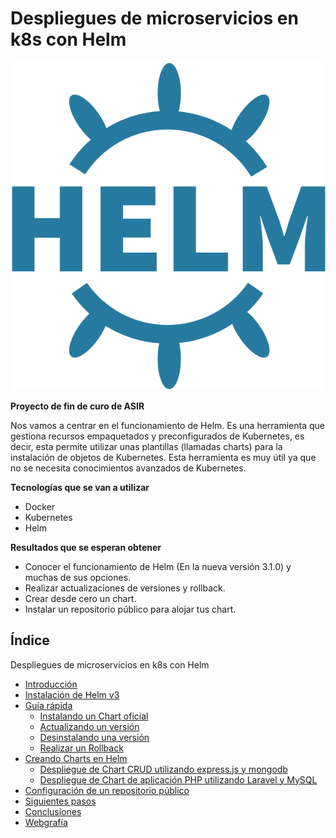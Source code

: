 # Despliegues de microservicios en k8s con Helm

[![Portada](image/Portada.png)](https://github.com/MoralG/Despliegues_de_microservicios_en_k8s_con_Helm/blob/master/Proyecto.md#despliegues-de-microservicios-en-k8s-con-helm-y-openshift)

**Proyecto de fin de curo de ASIR**

Nos vamos a centrar en el funcionamiento de Helm. Es una herramienta que gestiona recursos empaquetados y preconfigurados de Kubernetes, es decir, esta permite utilizar unas plantillas (llamadas charts) para la instalación de objetos de Kubernetes. Esta herramienta es muy útil ya que no se necesita conocimientos avanzados de Kubernetes.

**Tecnologías que se van a utilizar**

* Docker
* Kubernetes
* Helm

**Resultados que se esperan obtener** 

* Conocer el funcionamiento de Helm (En la nueva versión 3.1.0) y muchas de sus opciones.
* Realizar actualizaciones de versiones y rollback.
* Crear desde cero un chart.
* Instalar un repositorio público para alojar tus chart.

## Índice

Despliegues de microservicios en k8s con Helm

* [Introducción](https://github.com/MoralG/Despliegues_de_microservicios_en_k8s_con_Helm/blob/master/Proyecto.md#introduci%C3%B3n)
* [Instalación de Helm v3](https://github.com/MoralG/Despliegues_de_microservicios_en_k8s_con_Helm/blob/master/Proyecto.md#instalaci%C3%B3n-de-helm)
* [Guía rápida](https://github.com/MoralG/Despliegues_de_microservicios_en_k8s_con_Helm/blob/master/Proyecto.md#gu%C3%ADa-r%C3%A1pida)
  * [Instalando un Chart oficial](https://github.com/MoralG/Despliegues_de_microservicios_en_k8s_con_Helm/blob/master/Proyecto.md#instalando-un-chart-oficial)
  * [Actualizando un versión](https://github.com/MoralG/Despliegues_de_microservicios_en_k8s_con_Helm/blob/master/Proyecto.md#actualizando-un-versi%C3%B3n)
  * [Desinstalando una versión](https://github.com/MoralG/Despliegues_de_microservicios_en_k8s_con_Helm/blob/master/Proyecto.md#desinstalando-una-versi%C3%B3n)
  * [Realizar un Rollback](https://github.com/MoralG/Despliegues_de_microservicios_en_k8s_con_Helm/blob/master/Proyecto.md#realizar-un-rollback)
* [Creando Charts en Helm](https://github.com/MoralG/Despliegues_de_microservicios_en_k8s_con_Helm/blob/master/Proyecto.md#creando-charts-en-helm)
  * [Despliegue de Chart CRUD utilizando express.js y mongodb](https://github.com/MoralG/Despliegues_de_microservicios_en_k8s_con_Helm/blob/master/Proyecto.md#despliegue-de-chart-crud-utilizando-expressjs-y-mongodb)
  * [Despliegue de Chart de aplicación PHP utilizando Laravel y MySQL](https://github.com/MoralG/Despliegues_de_microservicios_en_k8s_con_Helm/blob/master/Proyecto.md#despliegue-de-chart-de-aplicaci%C3%B3n-php-utilizando-laravel-y-mysql)
* [Configuración de un repositorio público](https://github.com/MoralG/Despliegues_de_microservicios_en_k8s_con_Helm/blob/master/Proyecto.md#creaci%C3%B3n-de-un-repositorio-p%C3%BAblico)
* [Siguientes pasos](https://github.com/MoralG/Despliegues_de_microservicios_en_k8s_con_Helm/blob/master/Proyecto.md#siguientes-pasos)
* [Conclusiones](https://github.com/MoralG/Despliegues_de_microservicios_en_k8s_con_Helm/blob/master/Proyecto.md#conclusiones)
* [Webgrafía](https://github.com/MoralG/Despliegues_de_microservicios_en_k8s_con_Helm/blob/master/Proyecto.md#webgraf%C3%ADa)